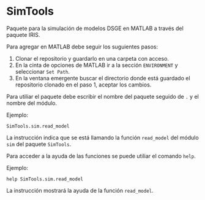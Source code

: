 # SimTools
 
 Paquete para la simulación de modelos DSGE en MATLAB a través del paquete IRIS.
 
 Para agregar en MATLAB debe seguir los suguientes pasos:
 
 1. Clonar el repositorio y guardarlo en una carpeta con acceso.
 2. En la cinta de opciones de MATLAB ir a la sección `ENVIRONMENT` y seleccionar `Set Path`.
 3. En la ventana emergente buscar el directorio donde está guardado el repositorio clonado en el paso 1, aceptar los cambios.
 
 Para utiliar el paquete debe escribir el nombre del paquete seguido de `.`  y el nombre del módulo.
 
 Ejemplo:
 ```
 SimTools.sim.read_model
 ```
 La instrucción indica que se está llamando la función `read_model` del módulo `sim` del paquete `SimTools`.
 
 Para acceder a la ayuda de las funciones se puede utiliar el comando `help`. 
 
 Ejemplo:
 ```
 help SimTools.sim.read_model
 ```
 La instrucción mostrará la ayuda de la función `read_model`.
